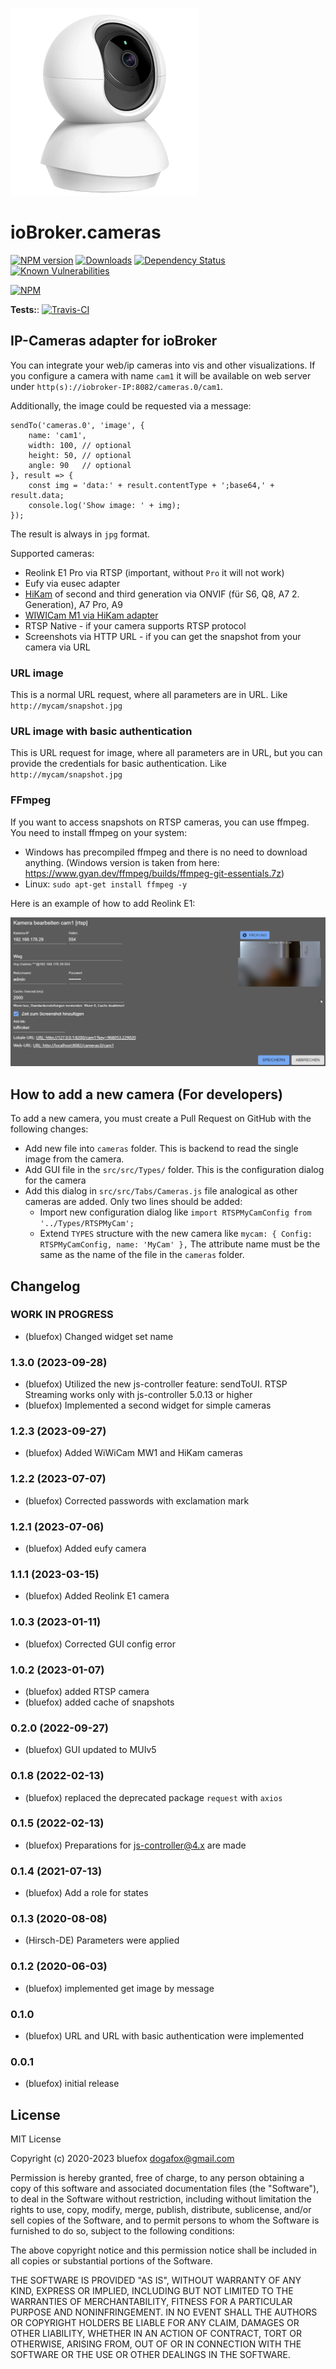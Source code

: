 ![Logo](admin/cameras.png)
# ioBroker.cameras

[![NPM version](http://img.shields.io/npm/v/iobroker.cameras.svg)](https://www.npmjs.com/package/iobroker.cameras)
[![Downloads](https://img.shields.io/npm/dm/iobroker.cameras.svg)](https://www.npmjs.com/package/iobroker.cameras)
[![Dependency Status](https://img.shields.io/david/ioBroker/iobroker.cameras.svg)](https://david-dm.org/ioBroker/iobroker.cameras)
[![Known Vulnerabilities](https://snyk.io/test/github/ioBroker/ioBroker.cameras/badge.svg)](https://snyk.io/test/github/ioBroker/ioBroker.cameras)

[![NPM](https://nodei.co/npm/iobroker.cameras.png?downloads=true)](https://nodei.co/npm/iobroker.cameras/)

**Tests:**: [![Travis-CI](http://img.shields.io/travis/ioBroker/ioBroker.cameras/master.svg)](https://travis-ci.org/ioBroker/ioBroker.cameras)

## IP-Cameras adapter for ioBroker
You can integrate your web/ip cameras into vis and other visualizations.
If you configure a camera with name `cam1` it will be available on 
web server under `http(s)://iobroker-IP:8082/cameras.0/cam1`.

Additionally, the image could be requested via a message:
```
sendTo('cameras.0', 'image', {
    name: 'cam1', 
    width: 100, // optional 
    height: 50, // optional
    angle: 90   // optional
}, result => {
    const img = 'data:' + result.contentType + ';base64,' + result.data;
    console.log('Show image: ' + img);    
}); 
```

The result is always in `jpg` format.

Supported cameras:
- Reolink E1 Pro via RTSP (important, without `Pro` it will not work)
- Eufy via eusec adapter
- [HiKam](https://support.hikam.de/support/solutions/articles/16000070656-zugriff-auf-kameras-der-2-generation-via-onvif-f%C3%BCr-s6-q8-a7-2-generation-) of second and third generation via ONVIF (für S6, Q8, A7 2. Generation), A7 Pro, A9
- [WIWICam M1 via HiKam adapter](https://www.wiwacam.com/de/mw1-minikamera-kurzanleitung-und-faq/)
- RTSP Native - if your camera supports RTSP protocol
- Screenshots via HTTP URL - if you can get the snapshot from your camera via URL

### URL image
This is a normal URL request, where all parameters are in URL. Like `http://mycam/snapshot.jpg`  

### URL image with basic authentication
This is URL request for image, where all parameters are in URL, but you can provide the credentials for basic authentication. Like `http://mycam/snapshot.jpg`  

### FFmpeg
If you want to access snapshots on RTSP cameras, you can use ffmpeg. You need to install ffmpeg on your system:
- Windows has precompiled ffmpeg and there is no need to download anything. (Windows version is taken from here: https://www.gyan.dev/ffmpeg/builds/ffmpeg-git-essentials.7z) 
- Linux: `sudo apt-get install ffmpeg -y`

Here is an example of how to add Reolink E1:

![rtsp](img/rtsp.png)

## How to add a new camera (For developers)
To add a new camera, you must create a Pull Request on GitHub with the following changes:
- Add new file into `cameras` folder. This is backend to read the single image from the camera. 
- Add GUI file in the `src/src/Types/` folder. This is the configuration dialog for the camera
- Add this dialog in `src/src/Tabs/Cameras.js` file analogical as other cameras are added. Only two lines should be added:
  - Import new configuration dialog like `import RTSPMyCamConfig from '../Types/RTSPMyCam';`
  - Extend `TYPES` structure with the new camera like `mycam: { Config: RTSPMyCamConfig, name: 'MyCam' },`
    The attribute name must be the same as the name of the file in the `cameras` folder.

<!--
	Placeholder for the next version (at the beginning of the line):
	### **WORK IN PROGRESS**
-->

## Changelog
### **WORK IN PROGRESS**
* (bluefox) Changed widget set name

### 1.3.0 (2023-09-28)
* (bluefox) Utilized the new js-controller feature: sendToUI. RTSP Streaming works only with js-controller 5.0.13 or higher
* (bluefox) Implemented a second widget for simple cameras

### 1.2.3 (2023-09-27)
* (bluefox) Added WiWiCam MW1 and HiKam cameras

### 1.2.2 (2023-07-07)
* (bluefox) Corrected passwords with exclamation mark

### 1.2.1 (2023-07-06)
* (bluefox) Added eufy camera

### 1.1.1 (2023-03-15)
* (bluefox) Added Reolink E1 camera

### 1.0.3 (2023-01-11)
* (bluefox) Corrected GUI config error

### 1.0.2 (2023-01-07)
* (bluefox) added RTSP camera
* (bluefox) added cache of snapshots

### 0.2.0 (2022-09-27)
* (bluefox) GUI updated to MUIv5

### 0.1.8 (2022-02-13)
* (bluefox) replaced the deprecated package `request` with `axios`

### 0.1.5 (2022-02-13)
* (bluefox) Preparations for js-controller@4.x are made

### 0.1.4 (2021-07-13)
* (bluefox) Add a role for states

### 0.1.3 (2020-08-08)
* (Hirsch-DE) Parameters were applied

### 0.1.2 (2020-06-03)
* (bluefox) implemented get image by message

### 0.1.0
* (bluefox) URL and URL with basic authentication were implemented

### 0.0.1
* (bluefox) initial release

## License
MIT License

Copyright (c) 2020-2023 bluefox <dogafox@gmail.com>

Permission is hereby granted, free of charge, to any person obtaining a copy
of this software and associated documentation files (the "Software"), to deal
in the Software without restriction, including without limitation the rights
to use, copy, modify, merge, publish, distribute, sublicense, and/or sell
copies of the Software, and to permit persons to whom the Software is
furnished to do so, subject to the following conditions:

The above copyright notice and this permission notice shall be included in all
copies or substantial portions of the Software.

THE SOFTWARE IS PROVIDED "AS IS", WITHOUT WARRANTY OF ANY KIND, EXPRESS OR
IMPLIED, INCLUDING BUT NOT LIMITED TO THE WARRANTIES OF MERCHANTABILITY,
FITNESS FOR A PARTICULAR PURPOSE AND NONINFRINGEMENT. IN NO EVENT SHALL THE
AUTHORS OR COPYRIGHT HOLDERS BE LIABLE FOR ANY CLAIM, DAMAGES OR OTHER
LIABILITY, WHETHER IN AN ACTION OF CONTRACT, TORT OR OTHERWISE, ARISING FROM,
OUT OF OR IN CONNECTION WITH THE SOFTWARE OR THE USE OR OTHER DEALINGS IN THE
SOFTWARE.
